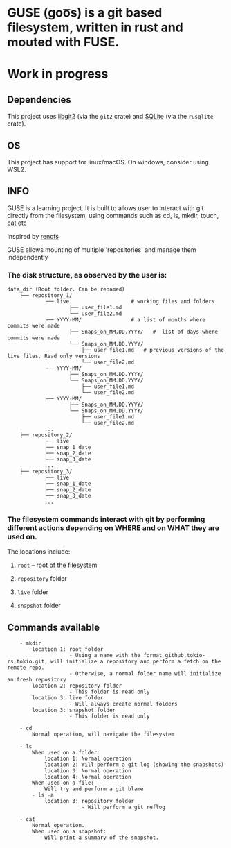 # GUSE (goo͞s) is a git based filesystem, written in rust and mouted with FUSE.

# Work in progress


## Dependencies

This project uses [libgit2](https://libgit2.org/) (via the `git2` crate) and
[SQLite](https://sqlite.org/) (via the `rusqlite` crate).

## OS
This project has support for linux/macOS. On windows, consider using WSL2.

## INFO
GUSE is a learning project. It is built to allows user to interact with git directly from the filesystem, using commands such as cd, ls, mkdir, touch, cat etc

Inspired by [rencfs](https://github.com/xoriors/rencfs)

GUSE allows mounting of multiple 'repositories' and manage them independently
### The disk structure, as observed by the user is:
``` text
data_dir (Root folder. Can be renamed)
    ├── repository_1/
            ├── live                    # working files and folders
                    ├── user_file1.md
                    └── user_file2.md
            ├── YYYY-MM/                # a list of months where commits were made
                    ├── Snaps_on_MM.DD.YYYY/   #  list of days where commits were made
                    └── Snaps_on_MM.DD.YYYY/
                        ├── user_file1.md   # previous versions of the live files. Read only versions
                        └── user_file2.md
            ├── YYYY-MM/               
                    ├── Snaps_on_MM.DD.YYYY/
                    └── Snaps_on_MM.DD.YYYY/
                        ├── user_file1.md
                        └── user_file2.md
            ├── YYYY-MM/                
                    ├── Snaps_on_MM.DD.YYYY/
                    └── Snaps_on_MM.DD.YYYY/
                        ├── user_file1.md
                        └── user_file2.md
            ...
    ├── repository_2/
            ├── live
            ├── snap_1_date
            ├── snap_2_date
            ├── snap_3_date
            ...
    ├── repository_3/
            ├── live
            ├── snap_1_date
            ├── snap_2_date
            ├── snap_3_date
            ...
```

### The filesystem commands interact with git by performing different actions depending on WHERE and on WHAT they are used on.
The locations include:

1. `root` – root of the filesystem

2. `repository` folder

3. `live` folder

4. `snapshot` folder

## Commands available
```
    - mkdir
        location 1: root folder
                    - Using a name with the format github.tokio-rs.tokio.git, will initialize a repository and perform a fetch on the remote repo.
                    - Otherwise, a normal folder name will initialize an fresh repository
        location 2: repository folder
                    - This folder is read only
        location 3: live folder
                    - Will always create normal folders
        location 3: snapshot folder
                    - This folder is read only

    - cd
        Normal operation, will navigate the filesystem

    - ls
        When used on a folder:
            location 1: Normal operation
            location 2: Will perform a git log (showing the snapshots)
            location 3: Normal operation
            location 4: Normal operation
        When used on a file:
            Will try and perform a git blame
        - ls -a
            location 3: repository folder
                        - Will perform a git reflog

    - cat
        Normal operation.
        When used on a snapshot: 
            Will print a summary of the snapshot.
